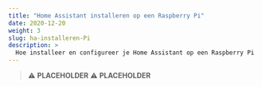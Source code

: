 ```yaml
---
title: "Home Assistant installeren op een Raspberry Pi"
date: 2020-12-20
weight: 3
slug: ha-installeren-Pi
description: >
  Hoe installeer en configureer je Home Assistant op een Raspberry Pi
---
```


> :warning: **PLACEHOLDER**
> :warning: **PLACEHOLDER**

